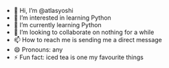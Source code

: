 - 👋 Hi, I’m @atlasyoshi
- 👀 I’m interested in learning Python
- 🌱 I’m currently learning Python
- 💞️ I’m looking to collaborate on nothing for a while
- 📫 How to reach me is sending me a direct message
- 😄 Pronouns: any
- ⚡ Fun fact: iced tea is one my favourite things

<!---
atlasyoshi/atlasyoshi is a ✨ special ✨ repository because its `README.md` (this file) appears on your GitHub profile.
You can click the Preview link to take a look at your changes.
--->
